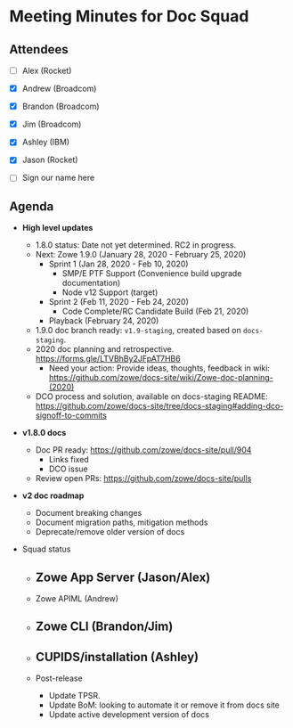 # Meeting Minutes for Doc Squad

## Attendees

- [ ] Alex (Rocket) 
- [x] Andrew (Broadcom) 
- [x] Brandon (Broadcom)
- [x] Jim (Broadcom)
- [x] Ashley (IBM)
- [x] Jason (Rocket) 
- [ ] Sign our name here


## Agenda 

- **High level updates**
   - 1.8.0 status: Date not yet determined. RC2 in progress.
   - Next: Zowe 1.9.0 (January 28, 2020 - February 25, 2020)
     - Sprint 1 (Jan 28, 2020 - Feb 10, 2020)
        - SMP/E PTF Support (Convenience build upgrade documentation)
        - Node v12 Support (target)
     - Sprint 2 (Feb 11, 2020 - Feb 24, 2020)
        - Code Complete/RC Candidate Build (Feb 21, 2020)
     - Playback (February 24, 2020)
   - 1.9.0 doc branch ready: `v1.9-staging`, created based on `docs-staging`. 
   - 2020 doc planning and retrospective. https://forms.gle/LTVBhBy2JFpAT7HB6
      - Need your action: Provide ideas, thoughts, feedback in wiki: https://github.com/zowe/docs-site/wiki/Zowe-doc-planning-(2020) 
   - DCO process and solution, available on docs-staging README: https://github.com/zowe/docs-site/tree/docs-staging#adding-dco-signoff-to-commits

- **v1.8.0 docs**
   - Doc PR ready: https://github.com/zowe/docs-site/pull/904
     - Links fixed
     - DCO issue
   - Review open PRs: https://github.com/zowe/docs-site/pulls 
   
- **v2 doc roadmap**
   - Document breaking changes
   - Document migration paths, mitigation methods
   - Deprecate/remove older version of docs 

- Squad status
   - Zowe App Server (Jason/Alex)
      - 
   - Zowe APIML (Andrew)
      
   - Zowe CLI  (Brandon/Jim)
      - 
   - CUPIDS/installation (Ashley)
      - 
   - Post-release
      - Update TPSR.
      - Update BoM: looking to automate it or remove it from docs site
      - Update active development version of docs















